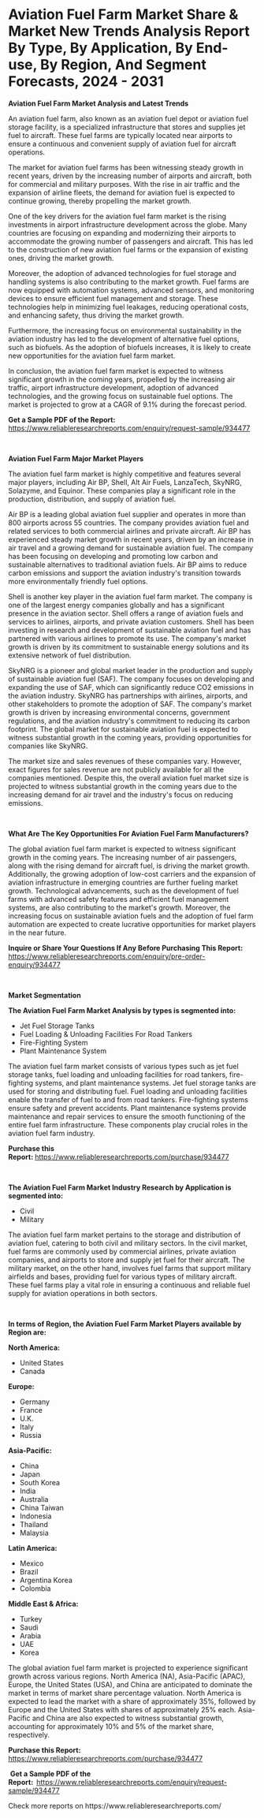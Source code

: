 <p><h1>Aviation Fuel Farm Market Share & Market New Trends Analysis Report By Type, By Application, By End-use, By Region, And Segment Forecasts, 2024 - 2031</h1></p><p><strong>Aviation Fuel Farm Market Analysis and Latest Trends</strong></p>
<p><p>An aviation fuel farm, also known as an aviation fuel depot or aviation fuel storage facility, is a specialized infrastructure that stores and supplies jet fuel to aircraft. These fuel farms are typically located near airports to ensure a continuous and convenient supply of aviation fuel for aircraft operations.</p><p>The market for aviation fuel farms has been witnessing steady growth in recent years, driven by the increasing number of airports and aircraft, both for commercial and military purposes. With the rise in air traffic and the expansion of airline fleets, the demand for aviation fuel is expected to continue growing, thereby propelling the market growth.</p><p>One of the key drivers for the aviation fuel farm market is the rising investments in airport infrastructure development across the globe. Many countries are focusing on expanding and modernizing their airports to accommodate the growing number of passengers and aircraft. This has led to the construction of new aviation fuel farms or the expansion of existing ones, driving the market growth.</p><p>Moreover, the adoption of advanced technologies for fuel storage and handling systems is also contributing to the market growth. Fuel farms are now equipped with automation systems, advanced sensors, and monitoring devices to ensure efficient fuel management and storage. These technologies help in minimizing fuel leakages, reducing operational costs, and enhancing safety, thus driving the market growth.</p><p>Furthermore, the increasing focus on environmental sustainability in the aviation industry has led to the development of alternative fuel options, such as biofuels. As the adoption of biofuels increases, it is likely to create new opportunities for the aviation fuel farm market.</p><p>In conclusion, the aviation fuel farm market is expected to witness significant growth in the coming years, propelled by the increasing air traffic, airport infrastructure development, adoption of advanced technologies, and the growing focus on sustainable fuel options. The market is projected to grow at a CAGR of 9.1% during the forecast period.</p></p>
<p><strong>Get a Sample PDF of the Report:&nbsp;</strong> <a href="https://www.reliableresearchreports.com/enquiry/request-sample/934477">https://www.reliableresearchreports.com/enquiry/request-sample/934477</a></p>
<p>&nbsp;</p>
<p><strong>Aviation Fuel Farm Major Market Players</strong></p>
<p><p>The aviation fuel farm market is highly competitive and features several major players, including Air BP, Shell, Alt Air Fuels, LanzaTech, SkyNRG, Solazyme, and Equinor. These companies play a significant role in the production, distribution, and supply of aviation fuel.</p><p>Air BP is a leading global aviation fuel supplier and operates in more than 800 airports across 55 countries. The company provides aviation fuel and related services to both commercial airlines and private aircraft. Air BP has experienced steady market growth in recent years, driven by an increase in air travel and a growing demand for sustainable aviation fuel. The company has been focusing on developing and promoting low carbon and sustainable alternatives to traditional aviation fuels. Air BP aims to reduce carbon emissions and support the aviation industry's transition towards more environmentally friendly fuel options.</p><p>Shell is another key player in the aviation fuel farm market. The company is one of the largest energy companies globally and has a significant presence in the aviation sector. Shell offers a range of aviation fuels and services to airlines, airports, and private aviation customers. Shell has been investing in research and development of sustainable aviation fuel and has partnered with various airlines to promote its use. The company's market growth is driven by its commitment to sustainable energy solutions and its extensive network of fuel distribution.</p><p>SkyNRG is a pioneer and global market leader in the production and supply of sustainable aviation fuel (SAF). The company focuses on developing and expanding the use of SAF, which can significantly reduce CO2 emissions in the aviation industry. SkyNRG has partnerships with airlines, airports, and other stakeholders to promote the adoption of SAF. The company's market growth is driven by increasing environmental concerns, government regulations, and the aviation industry's commitment to reducing its carbon footprint. The global market for sustainable aviation fuel is expected to witness substantial growth in the coming years, providing opportunities for companies like SkyNRG.</p><p>The market size and sales revenues of these companies vary. However, exact figures for sales revenue are not publicly available for all the companies mentioned. Despite this, the overall aviation fuel market size is projected to witness substantial growth in the coming years due to the increasing demand for air travel and the industry's focus on reducing emissions.</p></p>
<p>&nbsp;</p>
<p><strong>What Are The Key Opportunities For Aviation Fuel Farm Manufacturers?</strong></p>
<p><p>The global aviation fuel farm market is expected to witness significant growth in the coming years. The increasing number of air passengers, along with the rising demand for aircraft fuel, is driving the market growth. Additionally, the growing adoption of low-cost carriers and the expansion of aviation infrastructure in emerging countries are further fueling market growth. Technological advancements, such as the development of fuel farms with advanced safety features and efficient fuel management systems, are also contributing to the market's growth. Moreover, the increasing focus on sustainable aviation fuels and the adoption of fuel farm automation are expected to create lucrative opportunities for market players in the near future.</p></p>
<p><strong>Inquire or Share Your Questions If Any Before Purchasing This Report:</strong> <a href="https://www.reliableresearchreports.com/enquiry/pre-order-enquiry/934477">https://www.reliableresearchreports.com/enquiry/pre-order-enquiry/934477</a></p>
<p>&nbsp;</p>
<p><strong>Market Segmentation</strong></p>
<p><strong>The Aviation Fuel Farm Market Analysis by types is segmented into:</strong></p>
<p><ul><li>Jet Fuel Storage Tanks</li><li>Fuel Loading & Unloading Facilities For Road Tankers</li><li>Fire-Fighting System</li><li>Plant Maintenance System</li></ul></p>
<p><p>The aviation fuel farm market consists of various types such as jet fuel storage tanks, fuel loading and unloading facilities for road tankers, fire-fighting systems, and plant maintenance systems. Jet fuel storage tanks are used for storing and distributing fuel. Fuel loading and unloading facilities enable the transfer of fuel to and from road tankers. Fire-fighting systems ensure safety and prevent accidents. Plant maintenance systems provide maintenance and repair services to ensure the smooth functioning of the entire fuel farm infrastructure. These components play crucial roles in the aviation fuel farm industry.</p></p>
<p><strong>Purchase this Report:&nbsp;</strong><a href="https://www.reliableresearchreports.com/purchase/934477">https://www.reliableresearchreports.com/purchase/934477</a></p>
<p>&nbsp;</p>
<p><strong>The Aviation Fuel Farm Market Industry Research by Application is segmented into:</strong></p>
<p><ul><li>Civil</li><li>Military</li></ul></p>
<p><p>The aviation fuel farm market pertains to the storage and distribution of aviation fuel, catering to both civil and military sectors. In the civil market, fuel farms are commonly used by commercial airlines, private aviation companies, and airports to store and supply jet fuel for their aircraft. The military market, on the other hand, involves fuel farms that support military airfields and bases, providing fuel for various types of military aircraft. These fuel farms play a vital role in ensuring a continuous and reliable fuel supply for aviation operations in both sectors.</p></p>
<p>&nbsp;</p>
<p><strong>In terms of Region, the Aviation Fuel Farm Market Players available by Region are:</strong></p>
<p>
    <p> <strong> North America: </strong>
        <ul>
            <li>United States</li>
            <li>Canada</li>
        </ul>
        </p> 
    <p> <strong> Europe: </strong>
        <ul>
            <li>Germany</li>
            <li>France</li>
            <li>U.K.</li>
            <li>Italy</li>
            <li>Russia</li>
        </ul>
        </p> 
    <p> <strong> Asia-Pacific: </strong>
        <ul>
            <li>China</li>
            <li>Japan</li>
            <li>South Korea</li>
            <li>India</li>
            <li>Australia</li>
            <li>China Taiwan</li>
            <li>Indonesia</li>
            <li>Thailand</li>
            <li>Malaysia</li>
        </ul>
        </p> 
    <p> <strong> Latin America: </strong>
        <ul>
            <li>Mexico</li>
            <li>Brazil</li>
            <li>Argentina Korea</li>
            <li>Colombia</li>
        </ul>
        </p> 
    <p> <strong> Middle East & Africa: </strong>
        <ul>
            <li>Turkey</li>
            <li>Saudi</li>
            <li>Arabia</li>
            <li>UAE</li>
            <li>Korea</li>
        </ul>
    </p>
    </p>
<p><p>The global aviation fuel farm market is projected to experience significant growth across various regions. North America (NA), Asia-Pacific (APAC), Europe, the United States (USA), and China are anticipated to dominate the market in terms of market share percentage valuation. North America is expected to lead the market with a share of approximately 35%, followed by Europe and the United States with shares of approximately 25% each. Asia-Pacific and China are also expected to witness substantial growth, accounting for approximately 10% and 5% of the market share, respectively.</p></p>
<p><strong>Purchase this Report: </strong><a href="https://www.reliableresearchreports.com/purchase/934477">https://www.reliableresearchreports.com/purchase/934477</a></p>
<p>&nbsp;<strong>Get a Sample PDF of the Report:&nbsp;&nbsp;</strong><a href="https://www.reliableresearchreports.com/enquiry/request-sample/934477">https://www.reliableresearchreports.com/enquiry/request-sample/934477</a></p>
<p><strong></strong></p>
<p>Check more reports on https://www.reliableresearchreports.com/</p>